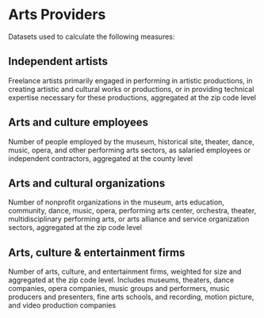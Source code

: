 # Arts Providers
Datasets used to calculate the following measures:

## Independent artists
Freelance artists primarily engaged in performing in artistic productions, in creating artistic and cultural works or productions, or in providing technical expertise necessary for these productions, aggregated at the zip code level
## Arts and culture employees
Number of people employed by the museum, historical site, theater, dance, music, opera, and other performing arts sectors, as salaried employees or independent contractors, aggregated at the county level
## Arts and cultural organizations
Number of nonprofit organizations in the museum, arts education, community, dance, music, opera, performing arts center, orchestra, theater, multidisciplinary performing arts, or arts alliance and service organization sectors, aggregated at the zip code level
## Arts, culture & entertainment firms
Number of arts, culture, and entertainment firms, weighted for size and aggregated at the zip code level. Includes museums, theaters, dance companies, opera companies, music groups and performers, music producers and presenters, fine arts schools, and recording, motion picture, and video production companies
